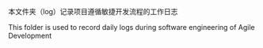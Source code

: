 本文件夹（log）记录项目遵循敏捷开发流程的工作日志

This folder is used to record daily logs during software engineering of Agile Development
